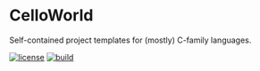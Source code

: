 # CelloWorld

Self-contained project templates for (mostly) C-family languages.

[![license](https://img.shields.io/github/license/auneri/CelloWorld.svg)](https://github.com/auneri/CelloWorld/blob/master/LICENSE.md)
[![build](https://img.shields.io/github/workflow/status/auneri/CelloWorld/office)](https://github.com/auneri/CelloWorld/actions)
